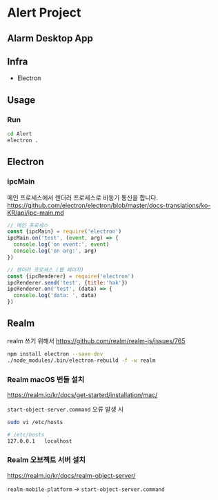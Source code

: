 # Alert Project

## Alarm Desktop App

## Infra

- Electron

## Usage
### Run
```bash
cd Alert
electron .
```

## Electron
### ipcMain
메인 프로세스에서 렌더러 프로세스로 비동기 통신을 합니다.
https://github.com/electron/electron/blob/master/docs-translations/ko-KR/api/ipc-main.md
```javascript
// 메인 프로세스
const {ipcMain} = require('electron')
ipcMain.on('test', (event, arg) => {
  console.log('on event:', event)
  console.log('on arg:', arg)
})
```
```javascript
// 렌더러 프로세스 (웹 페이지)
const {ipcRenderer} = require('electron')
ipcRenderer.send('test', {title:'hak'})
ipcRenderer.on('test', (data) => {
  console.log('data: ', data)
})
```

## Realm
realm 쓰기 위해서
https://github.com/realm/realm-js/issues/765
```bash
npm install electron --save-dev
./node_modules/.bin/electron-rebuild -f -w realm
```

### Realm macOS 번들 설치
https://realm.io/kr/docs/get-started/installation/mac/

`start-object-server.command` 오류 발생 시
```bash
sudo vi /etc/hosts

# /etc/hosts
127.0.0.1   localhost
```

### Realm 오브젝트 서버 설치
https://realm.io/kr/docs/realm-object-server/

`realm-mobile-platform` -> `start-object-server.command`